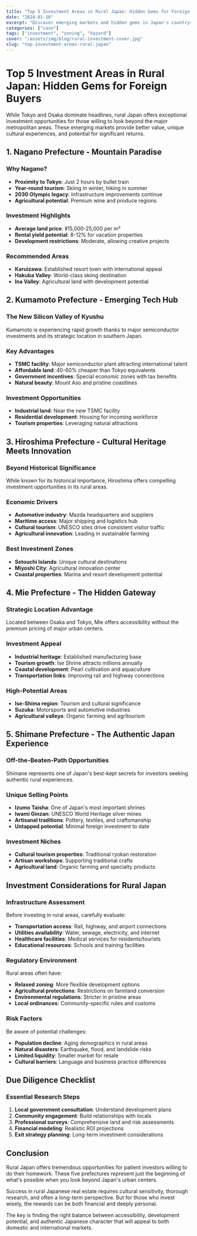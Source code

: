 ```yaml
---
title: "Top 5 Investment Areas in Rural Japan: Hidden Gems for Foreign Buyers"
date: "2024-01-10"
excerpt: "Discover emerging markets and hidden gems in Japan's countryside that offer exceptional value for overseas investors."
categories: ["case"]
tags: ["investment", "zoning", "hazard"]
cover: "/assets/img/blog/rural-investment-cover.jpg"
slug: "top-investment-areas-rural-japan"
---
```


# Top 5 Investment Areas in Rural Japan: Hidden Gems for Foreign Buyers

While Tokyo and Osaka dominate headlines, rural Japan offers exceptional investment opportunities for those willing to look beyond the major metropolitan areas. These emerging markets provide better value, unique cultural experiences, and potential for significant returns.

## 1. Nagano Prefecture - Mountain Paradise

### Why Nagano?
- **Proximity to Tokyo**: Just 2 hours by bullet train
- **Year-round tourism**: Skiing in winter, hiking in summer
- **2030 Olympic legacy**: Infrastructure improvements continue
- **Agricultural potential**: Premium wine and produce regions

### Investment Highlights
- **Average land price**: ¥15,000-25,000 per m²
- **Rental yield potential**: 8-12% for vacation properties
- **Development restrictions**: Moderate, allowing creative projects

### Recommended Areas
- **Karuizawa**: Established resort town with international appeal
- **Hakuba Valley**: World-class skiing destination
- **Ina Valley**: Agricultural land with development potential

## 2. Kumamoto Prefecture - Emerging Tech Hub

### The New Silicon Valley of Kyushu
Kumamoto is experiencing rapid growth thanks to major semiconductor investments and its strategic location in southern Japan.

### Key Advantages
- **TSMC facility**: Major semiconductor plant attracting international talent
- **Affordable land**: 40-60% cheaper than Tokyo equivalents
- **Government incentives**: Special economic zones with tax benefits
- **Natural beauty**: Mount Aso and pristine coastlines

### Investment Opportunities
- **Industrial land**: Near the new TSMC facility
- **Residential development**: Housing for incoming workforce
- **Tourism properties**: Leveraging natural attractions

## 3. Hiroshima Prefecture - Cultural Heritage Meets Innovation

### Beyond Historical Significance
While known for its historical importance, Hiroshima offers compelling investment opportunities in its rural areas.

### Economic Drivers
- **Automotive industry**: Mazda headquarters and suppliers
- **Maritime access**: Major shipping and logistics hub
- **Cultural tourism**: UNESCO sites drive consistent visitor traffic
- **Agricultural innovation**: Leading in sustainable farming

### Best Investment Zones
- **Setouchi Islands**: Unique cultural destinations
- **Miyoshi City**: Agricultural innovation center
- **Coastal properties**: Marina and resort development potential

## 4. Mie Prefecture - The Hidden Gateway

### Strategic Location Advantage
Located between Osaka and Tokyo, Mie offers accessibility without the premium pricing of major urban centers.

### Investment Appeal
- **Industrial heritage**: Established manufacturing base
- **Tourism growth**: Ise Shrine attracts millions annually
- **Coastal development**: Pearl cultivation and aquaculture
- **Transportation links**: Improving rail and highway connections

### High-Potential Areas
- **Ise-Shima region**: Tourism and cultural significance
- **Suzuka**: Motorsports and automotive industries
- **Agricultural valleys**: Organic farming and agritourism

## 5. Shimane Prefecture - The Authentic Japan Experience

### Off-the-Beaten-Path Opportunities
Shimane represents one of Japan's best-kept secrets for investors seeking authentic rural experiences.

### Unique Selling Points
- **Izumo Taisha**: One of Japan's most important shrines
- **Iwami Ginzan**: UNESCO World Heritage silver mines
- **Artisanal traditions**: Pottery, textiles, and craftsmanship
- **Untapped potential**: Minimal foreign investment to date

### Investment Niches
- **Cultural tourism properties**: Traditional ryokan restoration
- **Artisan workshops**: Supporting traditional crafts
- **Agricultural land**: Organic farming and specialty products

## Investment Considerations for Rural Japan

### Infrastructure Assessment
Before investing in rural areas, carefully evaluate:
- **Transportation access**: Rail, highway, and airport connections
- **Utilities availability**: Water, sewage, electricity, and internet
- **Healthcare facilities**: Medical services for residents/tourists
- **Educational resources**: Schools and training facilities

### Regulatory Environment
Rural areas often have:
- **Relaxed zoning**: More flexible development options
- **Agricultural protections**: Restrictions on farmland conversion
- **Environmental regulations**: Stricter in pristine areas
- **Local ordinances**: Community-specific rules and customs

### Risk Factors
Be aware of potential challenges:
- **Population decline**: Aging demographics in rural areas
- **Natural disasters**: Earthquake, flood, and landslide risks
- **Limited liquidity**: Smaller market for resale
- **Cultural barriers**: Language and business practice differences

## Due Diligence Checklist

### Essential Research Steps
1. **Local government consultation**: Understand development plans
2. **Community engagement**: Build relationships with locals
3. **Professional surveys**: Comprehensive land and risk assessments
4. **Financial modeling**: Realistic ROI projections
5. **Exit strategy planning**: Long-term investment considerations

## Conclusion

Rural Japan offers tremendous opportunities for patient investors willing to do their homework. These five prefectures represent just the beginning of what's possible when you look beyond Japan's urban centers.

Success in rural Japanese real estate requires cultural sensitivity, thorough research, and often a long-term perspective. But for those who invest wisely, the rewards can be both financial and deeply personal.

The key is finding the right balance between accessibility, development potential, and authentic Japanese character that will appeal to both domestic and international markets.